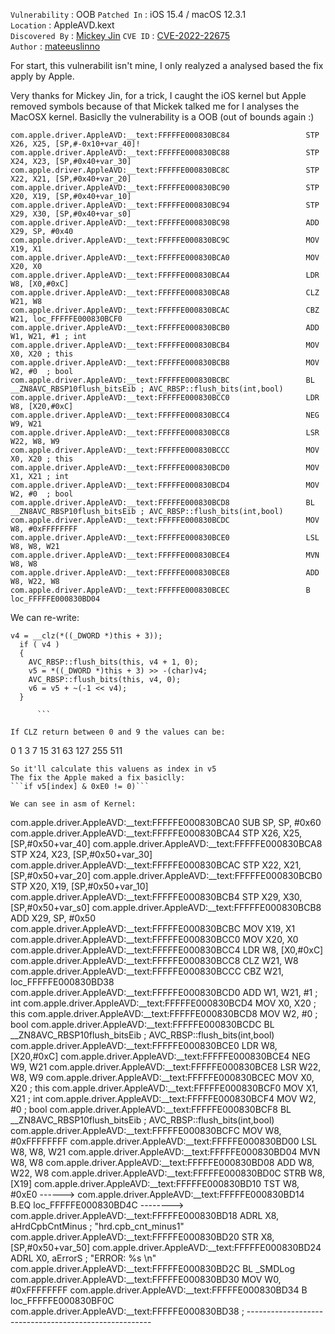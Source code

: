 `Vulnerability` : OOB 
`Patched In` : iOS 15.4 / macOS 12.3.1  
`Location` : AppleAVD.kext  
`Discovered By` : [Mickey Jin](https://twitter.com/patch1t)
`CVE ID` : [CVE-2022-22675](https://support.apple.com/en-us/HT213219)  
`Author` : [mateeuslinno](https://twitter.com/mateeuslinno)  

For start, this vulnerabilit isn't mine, I only realyzed a analysed based the fix apply by Apple.

Very thanks for Mickey Jin, for a trick, I caught the iOS kernel but Apple removed symbols because of that Mickek talked  me for I analyses the MacOSX kernel. 
Basiclly the vulnerability is a OOB (out of bounds again :)




```
com.apple.driver.AppleAVD:__text:FFFFFE000830BC84                 STP             X26, X25, [SP,#-0x10+var_40]!
com.apple.driver.AppleAVD:__text:FFFFFE000830BC88                 STP             X24, X23, [SP,#0x40+var_30]
com.apple.driver.AppleAVD:__text:FFFFFE000830BC8C                 STP             X22, X21, [SP,#0x40+var_20]
com.apple.driver.AppleAVD:__text:FFFFFE000830BC90                 STP             X20, X19, [SP,#0x40+var_10]
com.apple.driver.AppleAVD:__text:FFFFFE000830BC94                 STP             X29, X30, [SP,#0x40+var_s0]
com.apple.driver.AppleAVD:__text:FFFFFE000830BC98                 ADD             X29, SP, #0x40
com.apple.driver.AppleAVD:__text:FFFFFE000830BC9C                 MOV             X19, X1
com.apple.driver.AppleAVD:__text:FFFFFE000830BCA0                 MOV             X20, X0
com.apple.driver.AppleAVD:__text:FFFFFE000830BCA4                 LDR             W8, [X0,#0xC]
com.apple.driver.AppleAVD:__text:FFFFFE000830BCA8                 CLZ             W21, W8
com.apple.driver.AppleAVD:__text:FFFFFE000830BCAC                 CBZ             W21, loc_FFFFFE000830BCF0
com.apple.driver.AppleAVD:__text:FFFFFE000830BCB0                 ADD             W1, W21, #1 ; int
com.apple.driver.AppleAVD:__text:FFFFFE000830BCB4                 MOV             X0, X20 ; this
com.apple.driver.AppleAVD:__text:FFFFFE000830BCB8                 MOV             W2, #0  ; bool
com.apple.driver.AppleAVD:__text:FFFFFE000830BCBC                 BL              __ZN8AVC_RBSP10flush_bitsEib ; AVC_RBSP::flush_bits(int,bool)
com.apple.driver.AppleAVD:__text:FFFFFE000830BCC0                 LDR             W8, [X20,#0xC]
com.apple.driver.AppleAVD:__text:FFFFFE000830BCC4                 NEG             W9, W21
com.apple.driver.AppleAVD:__text:FFFFFE000830BCC8                 LSR             W22, W8, W9
com.apple.driver.AppleAVD:__text:FFFFFE000830BCCC                 MOV             X0, X20 ; this
com.apple.driver.AppleAVD:__text:FFFFFE000830BCD0                 MOV             X1, X21 ; int
com.apple.driver.AppleAVD:__text:FFFFFE000830BCD4                 MOV             W2, #0  ; bool
com.apple.driver.AppleAVD:__text:FFFFFE000830BCD8                 BL              __ZN8AVC_RBSP10flush_bitsEib ; AVC_RBSP::flush_bits(int,bool)
com.apple.driver.AppleAVD:__text:FFFFFE000830BCDC                 MOV             W8, #0xFFFFFFFF
com.apple.driver.AppleAVD:__text:FFFFFE000830BCE0                 LSL             W8, W8, W21
com.apple.driver.AppleAVD:__text:FFFFFE000830BCE4                 MVN             W8, W8
com.apple.driver.AppleAVD:__text:FFFFFE000830BCE8                 ADD             W8, W22, W8
com.apple.driver.AppleAVD:__text:FFFFFE000830BCEC                 B               loc_FFFFFE000830BD04
```

We can re-write: 
```
v4 = __clz(*((_DWORD *)this + 3));
  if ( v4 )
  {
    AVC_RBSP::flush_bits(this, v4 + 1, 0);
    v5 = *((_DWORD *)this + 3) >> -(char)v4;
    AVC_RBSP::flush_bits(this, v4, 0);
    v6 = v5 + ~(-1 << v4);
  }
 
      ```

If CLZ return between 0 and 9 the values can be: 
```
0
1
3
7
15
31
63
127
255
511
```
So it'll calculate this valuens as index in v5 
The fix the Apple maked a fix basiclly: 
```if v5[index] & 0xE0 != 0)```

We can see in asm of Kernel: 

```
com.apple.driver.AppleAVD:__text:FFFFFE000830BCA0                 SUB             SP, SP, #0x60
com.apple.driver.AppleAVD:__text:FFFFFE000830BCA4                 STP             X26, X25, [SP,#0x50+var_40]
com.apple.driver.AppleAVD:__text:FFFFFE000830BCA8                 STP             X24, X23, [SP,#0x50+var_30]
com.apple.driver.AppleAVD:__text:FFFFFE000830BCAC                 STP             X22, X21, [SP,#0x50+var_20]
com.apple.driver.AppleAVD:__text:FFFFFE000830BCB0                 STP             X20, X19, [SP,#0x50+var_10]
com.apple.driver.AppleAVD:__text:FFFFFE000830BCB4                 STP             X29, X30, [SP,#0x50+var_s0]
com.apple.driver.AppleAVD:__text:FFFFFE000830BCB8                 ADD             X29, SP, #0x50
com.apple.driver.AppleAVD:__text:FFFFFE000830BCBC                 MOV             X19, X1
com.apple.driver.AppleAVD:__text:FFFFFE000830BCC0                 MOV             X20, X0
com.apple.driver.AppleAVD:__text:FFFFFE000830BCC4                 LDR             W8, [X0,#0xC]
com.apple.driver.AppleAVD:__text:FFFFFE000830BCC8                 CLZ             W21, W8
com.apple.driver.AppleAVD:__text:FFFFFE000830BCCC                 CBZ             W21, loc_FFFFFE000830BD38
com.apple.driver.AppleAVD:__text:FFFFFE000830BCD0                 ADD             W1, W21, #1 ; int
com.apple.driver.AppleAVD:__text:FFFFFE000830BCD4                 MOV             X0, X20 ; this
com.apple.driver.AppleAVD:__text:FFFFFE000830BCD8                 MOV             W2, #0  ; bool
com.apple.driver.AppleAVD:__text:FFFFFE000830BCDC                 BL              __ZN8AVC_RBSP10flush_bitsEib ; AVC_RBSP::flush_bits(int,bool)
com.apple.driver.AppleAVD:__text:FFFFFE000830BCE0                 LDR             W8, [X20,#0xC]
com.apple.driver.AppleAVD:__text:FFFFFE000830BCE4                 NEG             W9, W21
com.apple.driver.AppleAVD:__text:FFFFFE000830BCE8                 LSR             W22, W8, W9
com.apple.driver.AppleAVD:__text:FFFFFE000830BCEC                 MOV             X0, X20 ; this
com.apple.driver.AppleAVD:__text:FFFFFE000830BCF0                 MOV             X1, X21 ; int
com.apple.driver.AppleAVD:__text:FFFFFE000830BCF4                 MOV             W2, #0  ; bool
com.apple.driver.AppleAVD:__text:FFFFFE000830BCF8                 BL              __ZN8AVC_RBSP10flush_bitsEib ; AVC_RBSP::flush_bits(int,bool)
com.apple.driver.AppleAVD:__text:FFFFFE000830BCFC                 MOV             W8, #0xFFFFFFFF
com.apple.driver.AppleAVD:__text:FFFFFE000830BD00                 LSL             W8, W8, W21
com.apple.driver.AppleAVD:__text:FFFFFE000830BD04                 MVN             W8, W8
com.apple.driver.AppleAVD:__text:FFFFFE000830BD08                 ADD             W8, W22, W8
com.apple.driver.AppleAVD:__text:FFFFFE000830BD0C                 STRB            W8, [X19]
com.apple.driver.AppleAVD:__text:FFFFFE000830BD10                 TST             W8, #0xE0 ------> 
com.apple.driver.AppleAVD:__text:FFFFFE000830BD14                 B.EQ            loc_FFFFFE000830BD4C -------->
com.apple.driver.AppleAVD:__text:FFFFFE000830BD18                 ADRL            X8, aHrdCpbCntMinus ; "hrd.cpb_cnt_minus1"
com.apple.driver.AppleAVD:__text:FFFFFE000830BD20                 STR             X8, [SP,#0x50+var_50]
com.apple.driver.AppleAVD:__text:FFFFFE000830BD24                 ADRL            X0, aErrorS ; "ERROR: %s \n"
com.apple.driver.AppleAVD:__text:FFFFFE000830BD2C                 BL              _SMDLog
com.apple.driver.AppleAVD:__text:FFFFFE000830BD30                 MOV             W0, #0xFFFFFFFF
com.apple.driver.AppleAVD:__text:FFFFFE000830BD34                 B               loc_FFFFFE000830BF0C
com.apple.driver.AppleAVD:__text:FFFFFE000830BD38 ; ------------------------------------------------------
```